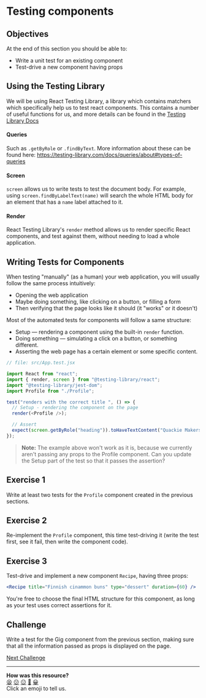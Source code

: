 # Testing components

## Objectives

At the end of this section you should be able to:

- Write a unit test for an existing component
- Test-drive a new component having props

## Using the Testing Library

We will be using React Testing Library, a library which contains matchers which
specifically help us to test react components. This contains a number of useful
functions for us, and more details can be found in the
[Testing Library Docs](https://testing-library.com/)

#### Queries

Such as `.getByRole` or `.findByText`. More information about these can be found
here: https://testing-library.com/docs/queries/about#types-of-queries

#### Screen

`screen` allows us to write tests to test the document body. For example, using
`screen.findByLabelText(name)` will search the whole HTML body for an element
that has a `name` label attached to it.

#### Render

React Testing Library's `render` method allows us to render specific React
components, and test against them, without needing to load a whole application.

## Writing Tests for Components

When testing "manually" (as a human) your web application, you will usually
follow the same process intuitively:

- Opening the web application
- Maybe doing something, like clicking on a button, or filling a form
- Then verifying that the page looks like it should (it "works" or it doesn't)

Most of the automated tests for components will follow a same structure:

- Setup — rendering a component using the built-in `render` function.
- Doing something — simulating a click on a button, or something different.
- Asserting the web page has a certain element or some specific content.

```js
// file: src/App.test.jsx

import React from "react";
import { render, screen } from "@testing-library/react";
import "@testing-library/jest-dom";
import Profile from "./Profile";

test("renders with the correct title ", () => {
  // Setup - rendering the component on the page
  render(<Profile />);

  // Assert
  expect(screen.getByRole("heading")).toHaveTextContent("Quackie Makers");
});
```

> **Note:** The example above won't work as it is, because we currently aren't
> passing any props to the Profile component. Can you update the Setup part of
> the test so that it passes the assertion?

## Exercise 1

Write at least two tests for the `Profile` component created in the previous
sections.

## Exercise 2

Re-implement the `Profile` component, this time test-driving it (write the test
first, see it fail, then write the component code).

## Exercise 3

Test-drive and implement a new component `Recipe`, having three props:

```jsx
<Recipe title="Finnish cinammon buns" type="dessert" duration={60} />
```

You're free to choose the final HTML structure for this component, as long as
your test uses correct assertions for it.

## Challenge

Write a test for the Gig component from the previous section, making sure that
all the information passed as props is displayed on the page.


[Next Challenge](05_state.md)

<!-- BEGIN GENERATED SECTION DO NOT EDIT -->

---

**How was this resource?**  
[😫](https://airtable.com/shrUJ3t7KLMqVRFKR?prefill_Repository=makersacademy%2Fjavascript-react-applications&prefill_File=react%2F04_testing_components.md&prefill_Sentiment=😫) [😕](https://airtable.com/shrUJ3t7KLMqVRFKR?prefill_Repository=makersacademy%2Fjavascript-react-applications&prefill_File=react%2F04_testing_components.md&prefill_Sentiment=😕) [😐](https://airtable.com/shrUJ3t7KLMqVRFKR?prefill_Repository=makersacademy%2Fjavascript-react-applications&prefill_File=react%2F04_testing_components.md&prefill_Sentiment=😐) [🙂](https://airtable.com/shrUJ3t7KLMqVRFKR?prefill_Repository=makersacademy%2Fjavascript-react-applications&prefill_File=react%2F04_testing_components.md&prefill_Sentiment=🙂) [😀](https://airtable.com/shrUJ3t7KLMqVRFKR?prefill_Repository=makersacademy%2Fjavascript-react-applications&prefill_File=react%2F04_testing_components.md&prefill_Sentiment=😀)  
Click an emoji to tell us.

<!-- END GENERATED SECTION DO NOT EDIT -->
